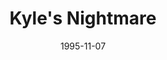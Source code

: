 ---
mission_id: nightmare
slug: "kyles-nightmare"
editorsChoice:
title: "Kyle's Nightmare"
authors: 
    - "Alexi Novikov"
date: 1995-11-07
filename: "night.zip"
description: "Kyle has fallen asleep after a hard day's work. And he's having a terrible nightmare. Your job is simple(or is it?): just survive..."
cover: "nightmare.png"
levelReplaced:	SECBASE
difficulty: yes
bm:	no
fme: no
wax: no
three_do: no
voc: no
gmd: no
vue: no
lfd: no
base: "New level from scratch" 
editors: "Unknown"

---